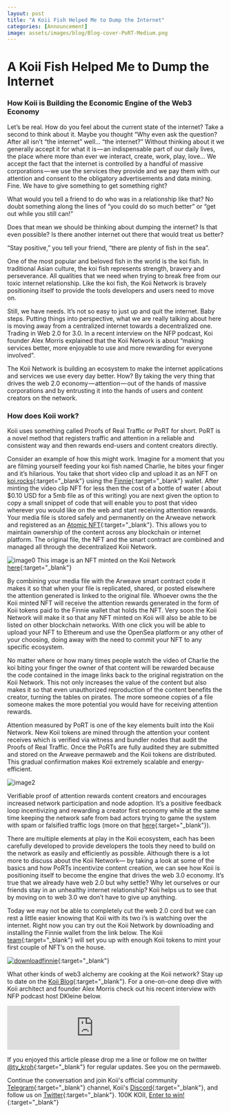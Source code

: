 ```yaml
---
layout: post
title: "A Koii Fish Helped Me to Dump the Internet"
categories: [Announcement]
image: assets/images/blog/Blog-cover-PoRT-Medium.png
---
```


# A Koii Fish Helped Me to Dump the Internet

### How Koii is Building the Economic Engine of the Web3 Economy

Let’s be real. How do you feel about the current state of the internet? Take a second to think about it. Maybe you thought “Why even ask the question? After all isn’t “the internet” well… “the internet?” Without thinking about it we generally accept it for what it is — an indispensable part of our daily lives, the place where more than ever we interact, create, work, play, love… We accept the fact that the internet is controlled by a handful of massive corporations — we use the services they provide and we pay them with our attention and consent to the obligatory advertisements and data mining. Fine. We have to give something to get something right?

What would you tell a friend to do who was in a relationship like that? No doubt something along the lines of “you could do so much better” or “get out while you still can!”

Does that mean we should be thinking about dumping the internet? Is that even possible? Is there another internet out there that would treat us better?

“Stay positive,” you tell your friend, “there are plenty of fish in the sea”.

One of the most popular and beloved fish in the world is the koi fish. In traditional Asian culture, the koi fish represents strength, bravery and perseverance. All qualities that we need when trying to break free from our toxic internet relationship. Like the koi fish, the Koii Network is bravely positioning itself to provide the tools developers and users need to move on.

Still, we have needs. It’s not so easy to just up and quit the internet. Baby steps. Putting things into perspective, what we are really talking about here is moving away from a centralized internet towards a decentralized one. Trading in Web 2.0 for 3.0. In a recent interview on the NFP podcast, Koi founder Alex Morris explained that the Koii Network is about “making services better, more enjoyable to use and more rewarding for everyone involved”.

The Koii Network is building an ecosystem to make the internet applications and services we use every day better. How? By taking the very thing that drives the web 2.0 economy — attention — out of the hands of massive corporations and by entrusting it into the hands of users and content creators on the network.

### How does Koii work?

Koii uses something called Proofs of Real Traffic or PoRT for short. PoRT is a novel method that registers traffic and attention in a reliable and consistent way and then rewards end-users and content creators directly.

Consider an example of how this might work. Imagine for a moment that you are filming yourself feeding your koi fish named Charlie, he bites your finger and it’s hilarious. You take that short video clip and upload it as an NFT on [koi.rocks](https://koi.rocks/contents){:target="\_blank"} using the [Finnie](https://koii.network/getFinnie?&utm_source=FinnieWallet&utm_medium=CoinSpeaker&utm_source=Finniepressrelease){:target="\_blank"} wallet. After minting the video clip NFT for less then the cost of a bottle of water ( about $0.10 USD for a 5mb file as of this writing) you are next given the option to copy a small snippet of code that will enable you to post that video wherever you would like on the web and start receiving attention rewards. Your media file is stored safely and permanently on the Arweave network and registered as an [Atomic NFT](https://atomicnft.com/){:target="\_blank"}. This allows you to maintain ownership of the content across any blockchain or internet platform. The original file, the NFT and the smart contract are combined and managed all through the decentralized Koii Network.

![image0](assets/images/blog/08-24-cover.png)
This image is an NFT minted on the Koii Network [here](https://koii.live/h3D8nUlM6a995s3G3fRW-qjYqMVyClqxMvvaRmhMoSo.html){:target="\_blank"}

By combining your media file with the Arweave smart contract code it makes it so that when your file is replicated, shared, or posted elsewhere the attention generated is linked to the original file. Whoever owns the the Koii minted NFT will receive the attention rewards generated in the form of Koii tokens paid to the Finnie wallet that holds the NFT. Very soon the Koii Network will make it so that any NFT minted on Koii will also be able to be listed on other blockchain networks. With one click you will be able to upload your NFT to Ethereum and use the OpenSea platform or any other of your choosing, doing away with the need to commit your NFT to any specific ecosystem.

No matter where or how many times people watch the video of Charlie the koi biting your finger the owner of that content will be rewarded because the code contained in the image links back to the original registration on the Koii Network. This not only increases the value of the content but also makes it so that even unauthorized reproduction of the content benefits the creator, turning the tables on pirates. The more someone copies of a file someone makes the more potential you would have for receiving attention rewards.

Attention measured by PoRT is one of the key elements built into the Koii Network. New Koii tokens are mined through the attention your content receives which is verified via witness and bundler nodes that audit the Proofs of Real Traffic. Once the PoRTs are fully audited they are submitted and stored on the Arweave permaweb and the Koii tokens are distributed. This gradual confirmation makes Koii extremely scalable and energy-efficient.

![image2](assets/images/blog/08-24-image2.png)

Verifiable proof of attention rewards content creators and encourages increased network participation and node adoption. It’s a positive feedback loop incentivizing and rewarding a creator first economy while at the same time keeping the network safe from bad actors trying to game the system with spam or falsified traffic logs (more on that [here](https://koii.network/proofs-of-real-traffic.pdf){:target="\_blank"}).

There are multiple elements at play in the Koii ecosystem, each has been carefully developed to provide developers the tools they need to build on the network as easily and efficiently as possible. Although there is a lot more to discuss about the Koii Network— by taking a look at some of the basics and how PoRTs incentivize content creation, we can see how Koii is positioning itself to become the engine that drives the web 3.0 economy. It’s true that we already have web 2.0 but why settle? Why let ourselves or our friends stay in an unhealthy internet relationship? Koii helps us to see that by moving on to web 3.0 we don’t have to give up anything.

Today we may not be able to completely cut the web 2.0 cord but we can rest a little easier knowing that Koii with its two i’s is watching over the internet.
Right now you can try out the Koii Network by downloading and installing the Finnie wallet from the link below. The Koii [team](https://twitter.com/KoiiNetwork?s=20){:target="\_blank"} will set you up with enough Koii tokens to mint your first couple of NFT’s on the house.

[![downloadfinnie](assets/images/blog/PSDMarchNook79.png)](https://koii.network/getFinnie){:target="\_blank"}

What other kinds of web3 alchemy are cooking at the Koii network? Stay up to date on the [Koii Blog](https://blog.koii.network/){:target="\_blank"}. For a one-on-one deep dive with Koii architect and founder Alex Morris check out his recent interview with NFP podcast host DKleine below.

<iframe src="https://anchor.fm/dkleine/embed/episodes/Alex-Morris-e15c62s/a-a43hf8s" height="102px" width="400px" frameborder="0" scrolling="no"></iframe>

If you enjoyed this article please drop me a line or follow me on twitter [@ty_kroh](https://twitter.com/ty_kroh){:target="\_blank"} for regular updates. See you on the permaweb.

Continue the conversation and join Koii's official community [Telegram](https://t.me/joinchat/OEHs_8T9-8ZhZmU5){:target="\_blank"} channel, Koii's [Discord](https://discord.gg/koii-network){:target="\_blank"}, and follow us on [Twitter](https://twitter.com/KoiiNetwork){:target="\_blank"}. 100K KOII, [Enter to win!](https://gleam.io/c3Cwz/-welcome-to-the-koii-drop-){:target="\_blank"}
